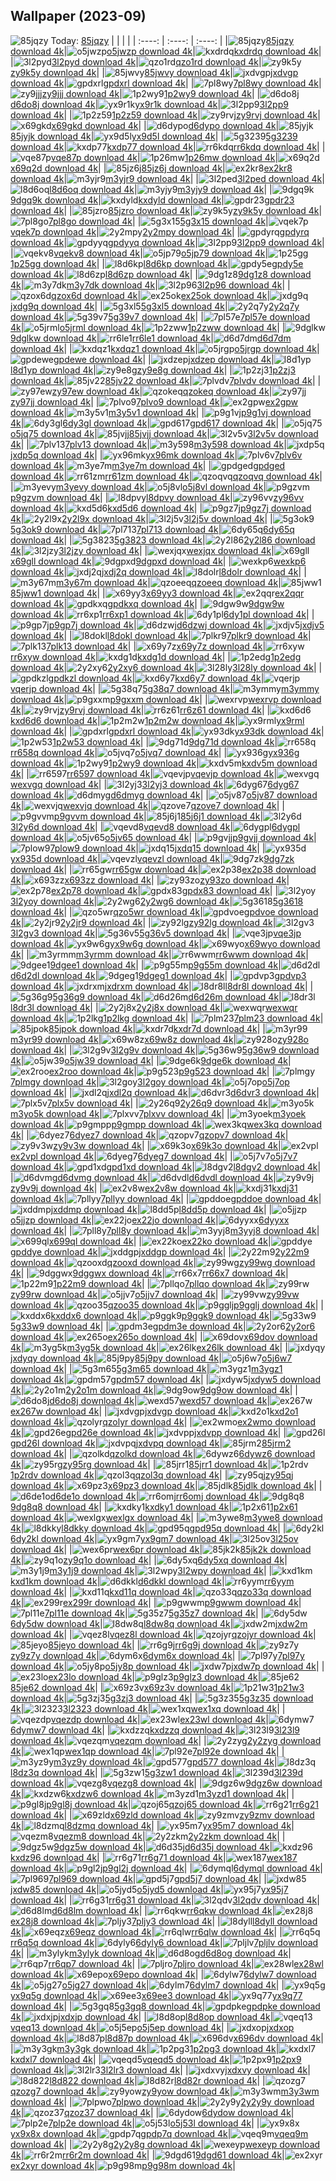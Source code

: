 ## Wallpaper (2023-09)
![85jqzy](https://w.wallhaven.cc/full/85/wallhaven-85jqzy.jpg) Today: [85jqzy](https://th.wallhaven.cc/small/85/85jqzy.jpg)
|      |      |      |
| :----: | :----: | :----: |
|![85jqzy](https://th.wallhaven.cc/small/85/85jqzy.jpg)[85jqzy download 4k](https://wallhaven.cc/w/85jqzy)|![o5jwzp](https://th.wallhaven.cc/small/o5/o5jwzp.jpg)[o5jwzp download 4k](https://wallhaven.cc/w/o5jwzp)|![kxdrdq](https://th.wallhaven.cc/small/kx/kxdrdq.jpg)[kxdrdq download 4k](https://wallhaven.cc/w/kxdrdq)|
|![3l2pyd](https://th.wallhaven.cc/small/3l/3l2pyd.jpg)[3l2pyd download 4k](https://wallhaven.cc/w/3l2pyd)|![qzo1rd](https://th.wallhaven.cc/small/qz/qzo1rd.jpg)[qzo1rd download 4k](https://wallhaven.cc/w/qzo1rd)|![zy9k5y](https://th.wallhaven.cc/small/zy/zy9k5y.jpg)[zy9k5y download 4k](https://wallhaven.cc/w/zy9k5y)|
|![85jwvy](https://th.wallhaven.cc/small/85/85jwvy.jpg)[85jwvy download 4k](https://wallhaven.cc/w/85jwvy)|![jxdvgp](https://th.wallhaven.cc/small/jx/jxdvgp.jpg)[jxdvgp download 4k](https://wallhaven.cc/w/jxdvgp)|![gpdxrl](https://th.wallhaven.cc/small/gp/gpdxrl.jpg)[gpdxrl download 4k](https://wallhaven.cc/w/gpdxrl)|
|![7pl8wy](https://th.wallhaven.cc/small/7p/7pl8wy.jpg)[7pl8wy download 4k](https://wallhaven.cc/w/7pl8wy)|![zy9jjj](https://th.wallhaven.cc/small/zy/zy9jjj.jpg)[zy9jjj download 4k](https://wallhaven.cc/w/zy9jjj)|![1p2wy9](https://th.wallhaven.cc/small/1p/1p2wy9.jpg)[1p2wy9 download 4k](https://wallhaven.cc/w/1p2wy9)|
|![d6do8j](https://th.wallhaven.cc/small/d6/d6do8j.jpg)[d6do8j download 4k](https://wallhaven.cc/w/d6do8j)|![yx9r1k](https://th.wallhaven.cc/small/yx/yx9r1k.jpg)[yx9r1k download 4k](https://wallhaven.cc/w/yx9r1k)|![3l2pp9](https://th.wallhaven.cc/small/3l/3l2pp9.jpg)[3l2pp9 download 4k](https://wallhaven.cc/w/3l2pp9)|
|![1p2z59](https://th.wallhaven.cc/small/1p/1p2z59.jpg)[1p2z59 download 4k](https://wallhaven.cc/w/1p2z59)|![zy9rvj](https://th.wallhaven.cc/small/zy/zy9rvj.jpg)[zy9rvj download 4k](https://wallhaven.cc/w/zy9rvj)|![x69gkd](https://th.wallhaven.cc/small/x6/x69gkd.jpg)[x69gkd download 4k](https://wallhaven.cc/w/x69gkd)|
|![d6dypo](https://th.wallhaven.cc/small/d6/d6dypo.jpg)[d6dypo download 4k](https://wallhaven.cc/w/d6dypo)|![85jyjk](https://th.wallhaven.cc/small/85/85jyjk.jpg)[85jyjk download 4k](https://wallhaven.cc/w/85jyjk)|![yx9d5l](https://th.wallhaven.cc/small/yx/yx9d5l.jpg)[yx9d5l download 4k](https://wallhaven.cc/w/yx9d5l)|
|![5g3239](https://th.wallhaven.cc/small/5g/5g3239.jpg)[5g3239 download 4k](https://wallhaven.cc/w/5g3239)|![kxdp77](https://th.wallhaven.cc/small/kx/kxdp77.jpg)[kxdp77 download 4k](https://wallhaven.cc/w/kxdp77)|![rr6kdq](https://th.wallhaven.cc/small/rr/rr6kdq.jpg)[rr6kdq download 4k](https://wallhaven.cc/w/rr6kdq)|
|![vqe87p](https://th.wallhaven.cc/small/vq/vqe87p.jpg)[vqe87p download 4k](https://wallhaven.cc/w/vqe87p)|![1p26mw](https://th.wallhaven.cc/small/1p/1p26mw.jpg)[1p26mw download 4k](https://wallhaven.cc/w/1p26mw)|![x69q2d](https://th.wallhaven.cc/small/x6/x69q2d.jpg)[x69q2d download 4k](https://wallhaven.cc/w/x69q2d)|
|![85jz6j](https://th.wallhaven.cc/small/85/85jz6j.jpg)[85jz6j download 4k](https://wallhaven.cc/w/85jz6j)|![ex2kr8](https://th.wallhaven.cc/small/ex/ex2kr8.jpg)[ex2kr8 download 4k](https://wallhaven.cc/w/ex2kr8)|![m3yjr9](https://th.wallhaven.cc/small/m3/m3yjr9.jpg)[m3yjr9 download 4k](https://wallhaven.cc/w/m3yjr9)|
|![3l2ped](https://th.wallhaven.cc/small/3l/3l2ped.jpg)[3l2ped download 4k](https://wallhaven.cc/w/3l2ped)|![l8d6oq](https://th.wallhaven.cc/small/l8/l8d6oq.jpg)[l8d6oq download 4k](https://wallhaven.cc/w/l8d6oq)|![m3yjy9](https://th.wallhaven.cc/small/m3/m3yjy9.jpg)[m3yjy9 download 4k](https://wallhaven.cc/w/m3yjy9)|
|![9dgq9k](https://th.wallhaven.cc/small/9d/9dgq9k.jpg)[9dgq9k download 4k](https://wallhaven.cc/w/9dgq9k)|![kxdyld](https://th.wallhaven.cc/small/kx/kxdyld.jpg)[kxdyld download 4k](https://wallhaven.cc/w/kxdyld)|![gpdr23](https://th.wallhaven.cc/small/gp/gpdr23.jpg)[gpdr23 download 4k](https://wallhaven.cc/w/gpdr23)|
|![85jzro](https://th.wallhaven.cc/small/85/85jzro.jpg)[85jzro download 4k](https://wallhaven.cc/w/85jzro)|![zy9k5y](https://th.wallhaven.cc/small/zy/zy9k5y.jpg)[zy9k5y download 4k](https://wallhaven.cc/w/zy9k5y)|![7pl8go](https://th.wallhaven.cc/small/7p/7pl8go.jpg)[7pl8go download 4k](https://wallhaven.cc/w/7pl8go)|
|![5g3x15](https://th.wallhaven.cc/small/5g/5g3x15.jpg)[5g3x15 download 4k](https://wallhaven.cc/w/5g3x15)|![vqek7p](https://th.wallhaven.cc/small/vq/vqek7p.jpg)[vqek7p download 4k](https://wallhaven.cc/w/vqek7p)|![2y2mpy](https://th.wallhaven.cc/small/2y/2y2mpy.jpg)[2y2mpy download 4k](https://wallhaven.cc/w/2y2mpy)|
|![gpdyrq](https://th.wallhaven.cc/small/gp/gpdyrq.jpg)[gpdyrq download 4k](https://wallhaven.cc/w/gpdyrq)|![gpdyyq](https://th.wallhaven.cc/small/gp/gpdyyq.jpg)[gpdyyq download 4k](https://wallhaven.cc/w/gpdyyq)|![3l2pp9](https://th.wallhaven.cc/small/3l/3l2pp9.jpg)[3l2pp9 download 4k](https://wallhaven.cc/w/3l2pp9)|
|![vqekv8](https://th.wallhaven.cc/small/vq/vqekv8.jpg)[vqekv8 download 4k](https://wallhaven.cc/w/vqekv8)|![o5jp79](https://th.wallhaven.cc/small/o5/o5jp79.jpg)[o5jp79 download 4k](https://wallhaven.cc/w/o5jp79)|![1p25gg](https://th.wallhaven.cc/small/1p/1p25gg.jpg)[1p25gg download 4k](https://wallhaven.cc/w/1p25gg)|
|![l8d6kp](https://th.wallhaven.cc/small/l8/l8d6kp.jpg)[l8d6kp download 4k](https://wallhaven.cc/w/l8d6kp)|![gpdy5e](https://th.wallhaven.cc/small/gp/gpdy5e.jpg)[gpdy5e download 4k](https://wallhaven.cc/w/gpdy5e)|![l8d6zp](https://th.wallhaven.cc/small/l8/l8d6zp.jpg)[l8d6zp download 4k](https://wallhaven.cc/w/l8d6zp)|
|![9dg1z8](https://th.wallhaven.cc/small/9d/9dg1z8.jpg)[9dg1z8 download 4k](https://wallhaven.cc/w/9dg1z8)|![m3y7dk](https://th.wallhaven.cc/small/m3/m3y7dk.jpg)[m3y7dk download 4k](https://wallhaven.cc/w/m3y7dk)|![3l2p96](https://th.wallhaven.cc/small/3l/3l2p96.jpg)[3l2p96 download 4k](https://wallhaven.cc/w/3l2p96)|
|![qzox6d](https://th.wallhaven.cc/small/qz/qzox6d.jpg)[qzox6d download 4k](https://wallhaven.cc/w/qzox6d)|![ex25ok](https://th.wallhaven.cc/small/ex/ex25ok.jpg)[ex25ok download 4k](https://wallhaven.cc/w/ex25ok)|![jxdg9q](https://th.wallhaven.cc/small/jx/jxdg9q.jpg)[jxdg9q download 4k](https://wallhaven.cc/w/jxdg9q)|
|![5g3xl5](https://th.wallhaven.cc/small/5g/5g3xl5.jpg)[5g3xl5 download 4k](https://wallhaven.cc/w/5g3xl5)|![2y2q7y](https://th.wallhaven.cc/small/2y/2y2q7y.jpg)[2y2q7y download 4k](https://wallhaven.cc/w/2y2q7y)|![5g39v7](https://th.wallhaven.cc/small/5g/5g39v7.jpg)[5g39v7 download 4k](https://wallhaven.cc/w/5g39v7)|
|![7pl57e](https://th.wallhaven.cc/small/7p/7pl57e.jpg)[7pl57e download 4k](https://wallhaven.cc/w/7pl57e)|![o5jrml](https://th.wallhaven.cc/small/o5/o5jrml.jpg)[o5jrml download 4k](https://wallhaven.cc/w/o5jrml)|![1p2zww](https://th.wallhaven.cc/small/1p/1p2zww.jpg)[1p2zww download 4k](https://wallhaven.cc/w/1p2zww)|
|![9dglkw](https://th.wallhaven.cc/small/9d/9dglkw.jpg)[9dglkw download 4k](https://wallhaven.cc/w/9dglkw)|![rr6le1](https://th.wallhaven.cc/small/rr/rr6le1.jpg)[rr6le1 download 4k](https://wallhaven.cc/w/rr6le1)|![d6d7dm](https://th.wallhaven.cc/small/d6/d6d7dm.jpg)[d6d7dm download 4k](https://wallhaven.cc/w/d6d7dm)|
|![kxdqz1](https://th.wallhaven.cc/small/kx/kxdqz1.jpg)[kxdqz1 download 4k](https://wallhaven.cc/w/kxdqz1)|![o5jrgp](https://th.wallhaven.cc/small/o5/o5jrgp.jpg)[o5jrgp download 4k](https://wallhaven.cc/w/o5jrgp)|![gpdewe](https://th.wallhaven.cc/small/gp/gpdewe.jpg)[gpdewe download 4k](https://wallhaven.cc/w/gpdewe)|
|![jxdzep](https://th.wallhaven.cc/small/jx/jxdzep.jpg)[jxdzep download 4k](https://wallhaven.cc/w/jxdzep)|![l8d1yp](https://th.wallhaven.cc/small/l8/l8d1yp.jpg)[l8d1yp download 4k](https://wallhaven.cc/w/l8d1yp)|![zy9e8g](https://th.wallhaven.cc/small/zy/zy9e8g.jpg)[zy9e8g download 4k](https://wallhaven.cc/w/zy9e8g)|
|![1p2zj3](https://th.wallhaven.cc/small/1p/1p2zj3.jpg)[1p2zj3 download 4k](https://wallhaven.cc/w/1p2zj3)|![85jv22](https://th.wallhaven.cc/small/85/85jv22.jpg)[85jv22 download 4k](https://wallhaven.cc/w/85jv22)|![7plvdv](https://th.wallhaven.cc/small/7p/7plvdv.jpg)[7plvdv download 4k](https://wallhaven.cc/w/7plvdv)|
|![zy97ew](https://th.wallhaven.cc/small/zy/zy97ew.jpg)[zy97ew download 4k](https://wallhaven.cc/w/zy97ew)|![qzokeq](https://th.wallhaven.cc/small/qz/qzokeq.jpg)[qzokeq download 4k](https://wallhaven.cc/w/qzokeq)|![zy97jj](https://th.wallhaven.cc/small/zy/zy97jj.jpg)[zy97jj download 4k](https://wallhaven.cc/w/zy97jj)|
|![7plvo9](https://th.wallhaven.cc/small/7p/7plvo9.jpg)[7plvo9 download 4k](https://wallhaven.cc/w/7plvo9)|![ex2gpw](https://th.wallhaven.cc/small/ex/ex2gpw.jpg)[ex2gpw download 4k](https://wallhaven.cc/w/ex2gpw)|![m3y5v1](https://th.wallhaven.cc/small/m3/m3y5v1.jpg)[m3y5v1 download 4k](https://wallhaven.cc/w/m3y5v1)|
|![p9g1vj](https://th.wallhaven.cc/small/p9/p9g1vj.jpg)[p9g1vj download 4k](https://wallhaven.cc/w/p9g1vj)|![6dy3gl](https://th.wallhaven.cc/small/6d/6dy3gl.jpg)[6dy3gl download 4k](https://wallhaven.cc/w/6dy3gl)|![gpd617](https://th.wallhaven.cc/small/gp/gpd617.jpg)[gpd617 download 4k](https://wallhaven.cc/w/gpd617)|
|![o5jq75](https://th.wallhaven.cc/small/o5/o5jq75.jpg)[o5jq75 download 4k](https://wallhaven.cc/w/o5jq75)|![85jvjj](https://th.wallhaven.cc/small/85/85jvjj.jpg)[85jvjj download 4k](https://wallhaven.cc/w/85jvjj)|![3l2v5v](https://th.wallhaven.cc/small/3l/3l2v5v.jpg)[3l2v5v download 4k](https://wallhaven.cc/w/3l2v5v)|
|![7plv13](https://th.wallhaven.cc/small/7p/7plv13.jpg)[7plv13 download 4k](https://wallhaven.cc/w/7plv13)|![m3y598](https://th.wallhaven.cc/small/m3/m3y598.jpg)[m3y598 download 4k](https://wallhaven.cc/w/m3y598)|![jxdp5q](https://th.wallhaven.cc/small/jx/jxdp5q.jpg)[jxdp5q download 4k](https://wallhaven.cc/w/jxdp5q)|
|![yx96mk](https://th.wallhaven.cc/small/yx/yx96mk.jpg)[yx96mk download 4k](https://wallhaven.cc/w/yx96mk)|![7plv6v](https://th.wallhaven.cc/small/7p/7plv6v.jpg)[7plv6v download 4k](https://wallhaven.cc/w/7plv6v)|![m3ye7m](https://th.wallhaven.cc/small/m3/m3ye7m.jpg)[m3ye7m download 4k](https://wallhaven.cc/w/m3ye7m)|
|![gpdged](https://th.wallhaven.cc/small/gp/gpdged.jpg)[gpdged download 4k](https://wallhaven.cc/w/gpdged)|![rr61zm](https://th.wallhaven.cc/small/rr/rr61zm.jpg)[rr61zm download 4k](https://wallhaven.cc/w/rr61zm)|![qzoqvq](https://th.wallhaven.cc/small/qz/qzoqvq.jpg)[qzoqvq download 4k](https://wallhaven.cc/w/qzoqvq)|
|![m3yevy](https://th.wallhaven.cc/small/m3/m3yevy.jpg)[m3yevy download 4k](https://wallhaven.cc/w/m3yevy)|![o5j8vl](https://th.wallhaven.cc/small/o5/o5j8vl.jpg)[o5j8vl download 4k](https://wallhaven.cc/w/o5j8vl)|![p9gzvm](https://th.wallhaven.cc/small/p9/p9gzvm.jpg)[p9gzvm download 4k](https://wallhaven.cc/w/p9gzvm)|
|![l8dpvy](https://th.wallhaven.cc/small/l8/l8dpvy.jpg)[l8dpvy download 4k](https://wallhaven.cc/w/l8dpvy)|![zy96vv](https://th.wallhaven.cc/small/zy/zy96vv.jpg)[zy96vv download 4k](https://wallhaven.cc/w/zy96vv)|![kxd5d6](https://th.wallhaven.cc/small/kx/kxd5d6.jpg)[kxd5d6 download 4k](https://wallhaven.cc/w/kxd5d6)|
|![p9gz7j](https://th.wallhaven.cc/small/p9/p9gz7j.jpg)[p9gz7j download 4k](https://wallhaven.cc/w/p9gz7j)|![2y2l9x](https://th.wallhaven.cc/small/2y/2y2l9x.jpg)[2y2l9x download 4k](https://wallhaven.cc/w/2y2l9x)|![3l2j5v](https://th.wallhaven.cc/small/3l/3l2j5v.jpg)[3l2j5v download 4k](https://wallhaven.cc/w/3l2j5v)|
|![5g3ok9](https://th.wallhaven.cc/small/5g/5g3ok9.jpg)[5g3ok9 download 4k](https://wallhaven.cc/w/5g3ok9)|![7pl713](https://th.wallhaven.cc/small/7p/7pl713.jpg)[7pl713 download 4k](https://wallhaven.cc/w/7pl713)|![6dy65q](https://th.wallhaven.cc/small/6d/6dy65q.jpg)[6dy65q download 4k](https://wallhaven.cc/w/6dy65q)|
|![5g3823](https://th.wallhaven.cc/small/5g/5g3823.jpg)[5g3823 download 4k](https://wallhaven.cc/w/5g3823)|![2y2l86](https://th.wallhaven.cc/small/2y/2y2l86.jpg)[2y2l86 download 4k](https://wallhaven.cc/w/2y2l86)|![3l2jzy](https://th.wallhaven.cc/small/3l/3l2jzy.jpg)[3l2jzy download 4k](https://wallhaven.cc/w/3l2jzy)|
|![wexjqx](https://th.wallhaven.cc/small/we/wexjqx.jpg)[wexjqx download 4k](https://wallhaven.cc/w/wexjqx)|![x69gll](https://th.wallhaven.cc/small/x6/x69gll.jpg)[x69gll download 4k](https://wallhaven.cc/w/x69gll)|![9dgpxd](https://th.wallhaven.cc/small/9d/9dgpxd.jpg)[9dgpxd download 4k](https://wallhaven.cc/w/9dgpxd)|
|![wexkp6](https://th.wallhaven.cc/small/we/wexkp6.jpg)[wexkp6 download 4k](https://wallhaven.cc/w/wexkp6)|![jxdj2q](https://th.wallhaven.cc/small/jx/jxdj2q.jpg)[jxdj2q download 4k](https://wallhaven.cc/w/jxdj2q)|![l8dolr](https://th.wallhaven.cc/small/l8/l8dolr.jpg)[l8dolr download 4k](https://wallhaven.cc/w/l8dolr)|
|![m3y67m](https://th.wallhaven.cc/small/m3/m3y67m.jpg)[m3y67m download 4k](https://wallhaven.cc/w/m3y67m)|![qzoeeq](https://th.wallhaven.cc/small/qz/qzoeeq.jpg)[qzoeeq download 4k](https://wallhaven.cc/w/qzoeeq)|![85jww1](https://th.wallhaven.cc/small/85/85jww1.jpg)[85jww1 download 4k](https://wallhaven.cc/w/85jww1)|
|![x69yy3](https://th.wallhaven.cc/small/x6/x69yy3.jpg)[x69yy3 download 4k](https://wallhaven.cc/w/x69yy3)|![ex2qqr](https://th.wallhaven.cc/small/ex/ex2qqr.jpg)[ex2qqr download 4k](https://wallhaven.cc/w/ex2qqr)|![gpdkxq](https://th.wallhaven.cc/small/gp/gpdkxq.jpg)[gpdkxq download 4k](https://wallhaven.cc/w/gpdkxq)|
|![9dgw9w](https://th.wallhaven.cc/small/9d/9dgw9w.jpg)[9dgw9w download 4k](https://wallhaven.cc/w/9dgw9w)|![rr6xp1](https://th.wallhaven.cc/small/rr/rr6xp1.jpg)[rr6xp1 download 4k](https://wallhaven.cc/w/rr6xp1)|![6dy1pl](https://th.wallhaven.cc/small/6d/6dy1pl.jpg)[6dy1pl download 4k](https://wallhaven.cc/w/6dy1pl)|
|![p9gp7j](https://th.wallhaven.cc/small/p9/p9gp7j.jpg)[p9gp7j download 4k](https://wallhaven.cc/w/p9gp7j)|![d6dzwj](https://th.wallhaven.cc/small/d6/d6dzwj.jpg)[d6dzwj download 4k](https://wallhaven.cc/w/d6dzwj)|![jxdjv5](https://th.wallhaven.cc/small/jx/jxdjv5.jpg)[jxdjv5 download 4k](https://wallhaven.cc/w/jxdjv5)|
|![l8dokl](https://th.wallhaven.cc/small/l8/l8dokl.jpg)[l8dokl download 4k](https://wallhaven.cc/w/l8dokl)|![7plkr9](https://th.wallhaven.cc/small/7p/7plkr9.jpg)[7plkr9 download 4k](https://wallhaven.cc/w/7plkr9)|![7plk13](https://th.wallhaven.cc/small/7p/7plk13.jpg)[7plk13 download 4k](https://wallhaven.cc/w/7plk13)|
|![x69y7z](https://th.wallhaven.cc/small/x6/x69y7z.jpg)[x69y7z download 4k](https://wallhaven.cc/w/x69y7z)|![rr6xyw](https://th.wallhaven.cc/small/rr/rr6xyw.jpg)[rr6xyw download 4k](https://wallhaven.cc/w/rr6xyw)|![kxdg1d](https://th.wallhaven.cc/small/kx/kxdg1d.jpg)[kxdg1d download 4k](https://wallhaven.cc/w/kxdg1d)|
|![1p2edg](https://th.wallhaven.cc/small/1p/1p2edg.jpg)[1p2edg download 4k](https://wallhaven.cc/w/1p2edg)|![2y2xy6](https://th.wallhaven.cc/small/2y/2y2xy6.jpg)[2y2xy6 download 4k](https://wallhaven.cc/w/2y2xy6)|![3l28ly](https://th.wallhaven.cc/small/3l/3l28ly.jpg)[3l28ly download 4k](https://wallhaven.cc/w/3l28ly)|
|![gpdkzl](https://th.wallhaven.cc/small/gp/gpdkzl.jpg)[gpdkzl download 4k](https://wallhaven.cc/w/gpdkzl)|![kxd6y7](https://th.wallhaven.cc/small/kx/kxd6y7.jpg)[kxd6y7 download 4k](https://wallhaven.cc/w/kxd6y7)|![vqerjp](https://th.wallhaven.cc/small/vq/vqerjp.jpg)[vqerjp download 4k](https://wallhaven.cc/w/vqerjp)|
|![5g38q7](https://th.wallhaven.cc/small/5g/5g38q7.jpg)[5g38q7 download 4k](https://wallhaven.cc/w/5g38q7)|![m3ymmy](https://th.wallhaven.cc/small/m3/m3ymmy.jpg)[m3ymmy download 4k](https://wallhaven.cc/w/m3ymmy)|![p9gxxm](https://th.wallhaven.cc/small/p9/p9gxxm.jpg)[p9gxxm download 4k](https://wallhaven.cc/w/p9gxxm)|
|![wexrvp](https://th.wallhaven.cc/small/we/wexrvp.jpg)[wexrvp download 4k](https://wallhaven.cc/w/wexrvp)|![zy9rvj](https://th.wallhaven.cc/small/zy/zy9rvj.jpg)[zy9rvj download 4k](https://wallhaven.cc/w/zy9rvj)|![rr6z61](https://th.wallhaven.cc/small/rr/rr6z61.jpg)[rr6z61 download 4k](https://wallhaven.cc/w/rr6z61)|
|![kxd6d6](https://th.wallhaven.cc/small/kx/kxd6d6.jpg)[kxd6d6 download 4k](https://wallhaven.cc/w/kxd6d6)|![1p2m2w](https://th.wallhaven.cc/small/1p/1p2m2w.jpg)[1p2m2w download 4k](https://wallhaven.cc/w/1p2m2w)|![yx9rml](https://th.wallhaven.cc/small/yx/yx9rml.jpg)[yx9rml download 4k](https://wallhaven.cc/w/yx9rml)|
|![gpdxrl](https://th.wallhaven.cc/small/gp/gpdxrl.jpg)[gpdxrl download 4k](https://wallhaven.cc/w/gpdxrl)|![yx93dk](https://th.wallhaven.cc/small/yx/yx93dk.jpg)[yx93dk download 4k](https://wallhaven.cc/w/yx93dk)|![1p2w53](https://th.wallhaven.cc/small/1p/1p2w53.jpg)[1p2w53 download 4k](https://wallhaven.cc/w/1p2w53)|
|![9dg71d](https://th.wallhaven.cc/small/9d/9dg71d.jpg)[9dg71d download 4k](https://wallhaven.cc/w/9dg71d)|![rr658q](https://th.wallhaven.cc/small/rr/rr658q.jpg)[rr658q download 4k](https://wallhaven.cc/w/rr658q)|![o5jvq7](https://th.wallhaven.cc/small/o5/o5jvq7.jpg)[o5jvq7 download 4k](https://wallhaven.cc/w/o5jvq7)|
|![yx936g](https://th.wallhaven.cc/small/yx/yx936g.jpg)[yx936g download 4k](https://wallhaven.cc/w/yx936g)|![1p2wy9](https://th.wallhaven.cc/small/1p/1p2wy9.jpg)[1p2wy9 download 4k](https://wallhaven.cc/w/1p2wy9)|![kxdv5m](https://th.wallhaven.cc/small/kx/kxdv5m.jpg)[kxdv5m download 4k](https://wallhaven.cc/w/kxdv5m)|
|![rr6597](https://th.wallhaven.cc/small/rr/rr6597.jpg)[rr6597 download 4k](https://wallhaven.cc/w/rr6597)|![vqevjp](https://th.wallhaven.cc/small/vq/vqevjp.jpg)[vqevjp download 4k](https://wallhaven.cc/w/vqevjp)|![wexvgq](https://th.wallhaven.cc/small/we/wexvgq.jpg)[wexvgq download 4k](https://wallhaven.cc/w/wexvgq)|
|![3l2yj3](https://th.wallhaven.cc/small/3l/3l2yj3.jpg)[3l2yj3 download 4k](https://wallhaven.cc/w/3l2yj3)|![6dyg67](https://th.wallhaven.cc/small/6d/6dyg67.jpg)[6dyg67 download 4k](https://wallhaven.cc/w/6dyg67)|![d6dmyg](https://th.wallhaven.cc/small/d6/d6dmyg.jpg)[d6dmyg download 4k](https://wallhaven.cc/w/d6dmyg)|
|![o5jv87](https://th.wallhaven.cc/small/o5/o5jv87.jpg)[o5jv87 download 4k](https://wallhaven.cc/w/o5jv87)|![wexvjq](https://th.wallhaven.cc/small/we/wexvjq.jpg)[wexvjq download 4k](https://wallhaven.cc/w/wexvjq)|![qzove7](https://th.wallhaven.cc/small/qz/qzove7.jpg)[qzove7 download 4k](https://wallhaven.cc/w/qzove7)|
|![p9gvvm](https://th.wallhaven.cc/small/p9/p9gvvm.jpg)[p9gvvm download 4k](https://wallhaven.cc/w/p9gvvm)|![85j6j1](https://th.wallhaven.cc/small/85/85j6j1.jpg)[85j6j1 download 4k](https://wallhaven.cc/w/85j6j1)|![3l2y6d](https://th.wallhaven.cc/small/3l/3l2y6d.jpg)[3l2y6d download 4k](https://wallhaven.cc/w/3l2y6d)|
|![vqevd8](https://th.wallhaven.cc/small/vq/vqevd8.jpg)[vqevd8 download 4k](https://wallhaven.cc/w/vqevd8)|![6dygpl](https://th.wallhaven.cc/small/6d/6dygpl.jpg)[6dygpl download 4k](https://wallhaven.cc/w/6dygpl)|![o5jv65](https://th.wallhaven.cc/small/o5/o5jv65.jpg)[o5jv65 download 4k](https://wallhaven.cc/w/o5jv65)|
|![p9gvjj](https://th.wallhaven.cc/small/p9/p9gvjj.jpg)[p9gvjj download 4k](https://wallhaven.cc/w/p9gvjj)|![7plow9](https://th.wallhaven.cc/small/7p/7plow9.jpg)[7plow9 download 4k](https://wallhaven.cc/w/7plow9)|![jxdq15](https://th.wallhaven.cc/small/jx/jxdq15.jpg)[jxdq15 download 4k](https://wallhaven.cc/w/jxdq15)|
|![yx935d](https://th.wallhaven.cc/small/yx/yx935d.jpg)[yx935d download 4k](https://wallhaven.cc/w/yx935d)|![vqevzl](https://th.wallhaven.cc/small/vq/vqevzl.jpg)[vqevzl download 4k](https://wallhaven.cc/w/vqevzl)|![9dg7zk](https://th.wallhaven.cc/small/9d/9dg7zk.jpg)[9dg7zk download 4k](https://wallhaven.cc/w/9dg7zk)|
|![rr65gw](https://th.wallhaven.cc/small/rr/rr65gw.jpg)[rr65gw download 4k](https://wallhaven.cc/w/rr65gw)|![ex2p38](https://th.wallhaven.cc/small/ex/ex2p38.jpg)[ex2p38 download 4k](https://wallhaven.cc/w/ex2p38)|![x693zz](https://th.wallhaven.cc/small/x6/x693zz.jpg)[x693zz download 4k](https://wallhaven.cc/w/x693zz)|
|![zy93zo](https://th.wallhaven.cc/small/zy/zy93zo.jpg)[zy93zo download 4k](https://wallhaven.cc/w/zy93zo)|![ex2p78](https://th.wallhaven.cc/small/ex/ex2p78.jpg)[ex2p78 download 4k](https://wallhaven.cc/w/ex2p78)|![gpdx83](https://th.wallhaven.cc/small/gp/gpdx83.jpg)[gpdx83 download 4k](https://wallhaven.cc/w/gpdx83)|
|![3l2yoy](https://th.wallhaven.cc/small/3l/3l2yoy.jpg)[3l2yoy download 4k](https://wallhaven.cc/w/3l2yoy)|![2y2wg6](https://th.wallhaven.cc/small/2y/2y2wg6.jpg)[2y2wg6 download 4k](https://wallhaven.cc/w/2y2wg6)|![5g3618](https://th.wallhaven.cc/small/5g/5g3618.jpg)[5g3618 download 4k](https://wallhaven.cc/w/5g3618)|
|![qzo5wr](https://th.wallhaven.cc/small/qz/qzo5wr.jpg)[qzo5wr download 4k](https://wallhaven.cc/w/qzo5wr)|![gpdvoe](https://th.wallhaven.cc/small/gp/gpdvoe.jpg)[gpdvoe download 4k](https://wallhaven.cc/w/gpdvoe)|![2y2jr9](https://th.wallhaven.cc/small/2y/2y2jr9.jpg)[2y2jr9 download 4k](https://wallhaven.cc/w/2y2jr9)|
|![zy92lg](https://th.wallhaven.cc/small/zy/zy92lg.jpg)[zy92lg download 4k](https://wallhaven.cc/w/zy92lg)|![3l2gv3](https://th.wallhaven.cc/small/3l/3l2gv3.jpg)[3l2gv3 download 4k](https://wallhaven.cc/w/3l2gv3)|![5g36v5](https://th.wallhaven.cc/small/5g/5g36v5.jpg)[5g36v5 download 4k](https://wallhaven.cc/w/5g36v5)|
|![vqe3jp](https://th.wallhaven.cc/small/vq/vqe3jp.jpg)[vqe3jp download 4k](https://wallhaven.cc/w/vqe3jp)|![yx9w6g](https://th.wallhaven.cc/small/yx/yx9w6g.jpg)[yx9w6g download 4k](https://wallhaven.cc/w/yx9w6g)|![x69wyo](https://th.wallhaven.cc/small/x6/x69wyo.jpg)[x69wyo download 4k](https://wallhaven.cc/w/x69wyo)|
|![m3yrmm](https://th.wallhaven.cc/small/m3/m3yrmm.jpg)[m3yrmm download 4k](https://wallhaven.cc/w/m3yrmm)|![rr6wwm](https://th.wallhaven.cc/small/rr/rr6wwm.jpg)[rr6wwm download 4k](https://wallhaven.cc/w/rr6wwm)|![9dgee1](https://th.wallhaven.cc/small/9d/9dgee1.jpg)[9dgee1 download 4k](https://wallhaven.cc/w/9dgee1)|
|![p9g55m](https://th.wallhaven.cc/small/p9/p9g55m.jpg)[p9g55m download 4k](https://wallhaven.cc/w/p9g55m)|![d6d2dl](https://th.wallhaven.cc/small/d6/d6d2dl.jpg)[d6d2dl download 4k](https://wallhaven.cc/w/d6d2dl)|![9dgeg1](https://th.wallhaven.cc/small/9d/9dgeg1.jpg)[9dgeg1 download 4k](https://wallhaven.cc/w/9dgeg1)|
|![gpdvp3](https://th.wallhaven.cc/small/gp/gpdvp3.jpg)[gpdvp3 download 4k](https://wallhaven.cc/w/gpdvp3)|![jxdrxm](https://th.wallhaven.cc/small/jx/jxdrxm.jpg)[jxdrxm download 4k](https://wallhaven.cc/w/jxdrxm)|![l8dr8l](https://th.wallhaven.cc/small/l8/l8dr8l.jpg)[l8dr8l download 4k](https://wallhaven.cc/w/l8dr8l)|
|![5g36g9](https://th.wallhaven.cc/small/5g/5g36g9.jpg)[5g36g9 download 4k](https://wallhaven.cc/w/5g36g9)|![d6d26m](https://th.wallhaven.cc/small/d6/d6d26m.jpg)[d6d26m download 4k](https://wallhaven.cc/w/d6d26m)|![l8dr3l](https://th.wallhaven.cc/small/l8/l8dr3l.jpg)[l8dr3l download 4k](https://wallhaven.cc/w/l8dr3l)|
|![2y2j8x](https://th.wallhaven.cc/small/2y/2y2j8x.jpg)[2y2j8x download 4k](https://wallhaven.cc/w/2y2j8x)|![wexwqr](https://th.wallhaven.cc/small/we/wexwqr.jpg)[wexwqr download 4k](https://wallhaven.cc/w/wexwqr)|![1p2lkg](https://th.wallhaven.cc/small/1p/1p2lkg.jpg)[1p2lkg download 4k](https://wallhaven.cc/w/1p2lkg)|
|![7plm23](https://th.wallhaven.cc/small/7p/7plm23.jpg)[7plm23 download 4k](https://wallhaven.cc/w/7plm23)|![85jpok](https://th.wallhaven.cc/small/85/85jpok.jpg)[85jpok download 4k](https://wallhaven.cc/w/85jpok)|![kxdr7d](https://th.wallhaven.cc/small/kx/kxdr7d.jpg)[kxdr7d download 4k](https://wallhaven.cc/w/kxdr7d)|
|![m3yr99](https://th.wallhaven.cc/small/m3/m3yr99.jpg)[m3yr99 download 4k](https://wallhaven.cc/w/m3yr99)|![x69w8z](https://th.wallhaven.cc/small/x6/x69w8z.jpg)[x69w8z download 4k](https://wallhaven.cc/w/x69w8z)|![zy928o](https://th.wallhaven.cc/small/zy/zy928o.jpg)[zy928o download 4k](https://wallhaven.cc/w/zy928o)|
|![3l2g9v](https://th.wallhaven.cc/small/3l/3l2g9v.jpg)[3l2g9v download 4k](https://wallhaven.cc/w/3l2g9v)|![5g36w9](https://th.wallhaven.cc/small/5g/5g36w9.jpg)[5g36w9 download 4k](https://wallhaven.cc/w/5g36w9)|![o5jw39](https://th.wallhaven.cc/small/o5/o5jw39.jpg)[o5jw39 download 4k](https://wallhaven.cc/w/o5jw39)|
|![9dge6k](https://th.wallhaven.cc/small/9d/9dge6k.jpg)[9dge6k download 4k](https://wallhaven.cc/w/9dge6k)|![ex2roo](https://th.wallhaven.cc/small/ex/ex2roo.jpg)[ex2roo download 4k](https://wallhaven.cc/w/ex2roo)|![p9g523](https://th.wallhaven.cc/small/p9/p9g523.jpg)[p9g523 download 4k](https://wallhaven.cc/w/p9g523)|
|![7plmgy](https://th.wallhaven.cc/small/7p/7plmgy.jpg)[7plmgy download 4k](https://wallhaven.cc/w/7plmgy)|![3l2goy](https://th.wallhaven.cc/small/3l/3l2goy.jpg)[3l2goy download 4k](https://wallhaven.cc/w/3l2goy)|![o5j7op](https://th.wallhaven.cc/small/o5/o5j7op.jpg)[o5j7op download 4k](https://wallhaven.cc/w/o5j7op)|
|![jxdl2q](https://th.wallhaven.cc/small/jx/jxdl2q.jpg)[jxdl2q download 4k](https://wallhaven.cc/w/jxdl2q)|![d6dvr3](https://th.wallhaven.cc/small/d6/d6dvr3.jpg)[d6dvr3 download 4k](https://wallhaven.cc/w/d6dvr3)|![7plx5v](https://th.wallhaven.cc/small/7p/7plx5v.jpg)[7plx5v download 4k](https://wallhaven.cc/w/7plx5v)|
|![2y26q9](https://th.wallhaven.cc/small/2y/2y26q9.jpg)[2y26q9 download 4k](https://wallhaven.cc/w/2y26q9)|![m3yo5k](https://th.wallhaven.cc/small/m3/m3yo5k.jpg)[m3yo5k download 4k](https://wallhaven.cc/w/m3yo5k)|![7plxvv](https://th.wallhaven.cc/small/7p/7plxvv.jpg)[7plxvv download 4k](https://wallhaven.cc/w/7plxvv)|
|![m3yoek](https://th.wallhaven.cc/small/m3/m3yoek.jpg)[m3yoek download 4k](https://wallhaven.cc/w/m3yoek)|![p9gmpp](https://th.wallhaven.cc/small/p9/p9gmpp.jpg)[p9gmpp download 4k](https://wallhaven.cc/w/p9gmpp)|![wex3kq](https://th.wallhaven.cc/small/we/wex3kq.jpg)[wex3kq download 4k](https://wallhaven.cc/w/wex3kq)|
|![6dyez7](https://th.wallhaven.cc/small/6d/6dyez7.jpg)[6dyez7 download 4k](https://wallhaven.cc/w/6dyez7)|![qzopv7](https://th.wallhaven.cc/small/qz/qzopv7.jpg)[qzopv7 download 4k](https://wallhaven.cc/w/qzopv7)|![zy9v3w](https://th.wallhaven.cc/small/zy/zy9v3w.jpg)[zy9v3w download 4k](https://wallhaven.cc/w/zy9v3w)|
|![x69k3o](https://th.wallhaven.cc/small/x6/x69k3o.jpg)[x69k3o download 4k](https://wallhaven.cc/w/x69k3o)|![ex2vpl](https://th.wallhaven.cc/small/ex/ex2vpl.jpg)[ex2vpl download 4k](https://wallhaven.cc/w/ex2vpl)|![6dyeg7](https://th.wallhaven.cc/small/6d/6dyeg7.jpg)[6dyeg7 download 4k](https://wallhaven.cc/w/6dyeg7)|
|![o5j7v7](https://th.wallhaven.cc/small/o5/o5j7v7.jpg)[o5j7v7 download 4k](https://wallhaven.cc/w/o5j7v7)|![gpd1xd](https://th.wallhaven.cc/small/gp/gpd1xd.jpg)[gpd1xd download 4k](https://wallhaven.cc/w/gpd1xd)|![l8dgv2](https://th.wallhaven.cc/small/l8/l8dgv2.jpg)[l8dgv2 download 4k](https://wallhaven.cc/w/l8dgv2)|
|![d6dvmg](https://th.wallhaven.cc/small/d6/d6dvmg.jpg)[d6dvmg download 4k](https://wallhaven.cc/w/d6dvmg)|![d6dvdl](https://th.wallhaven.cc/small/d6/d6dvdl.jpg)[d6dvdl download 4k](https://wallhaven.cc/w/d6dvdl)|![zy9v9j](https://th.wallhaven.cc/small/zy/zy9v9j.jpg)[zy9v9j download 4k](https://wallhaven.cc/w/zy9v9j)|
|![ex2v8w](https://th.wallhaven.cc/small/ex/ex2v8w.jpg)[ex2v8w download 4k](https://wallhaven.cc/w/ex2v8w)|![kxdj31](https://th.wallhaven.cc/small/kx/kxdj31.jpg)[kxdj31 download 4k](https://wallhaven.cc/w/kxdj31)|![7pllyy](https://th.wallhaven.cc/small/7p/7pllyy.jpg)[7pllyy download 4k](https://wallhaven.cc/w/7pllyy)|
|![gpddoe](https://th.wallhaven.cc/small/gp/gpddoe.jpg)[gpddoe download 4k](https://wallhaven.cc/w/gpddoe)|![jxddmp](https://th.wallhaven.cc/small/jx/jxddmp.jpg)[jxddmp download 4k](https://wallhaven.cc/w/jxddmp)|![l8dd5p](https://th.wallhaven.cc/small/l8/l8dd5p.jpg)[l8dd5p download 4k](https://wallhaven.cc/w/l8dd5p)|
|![o5jjzp](https://th.wallhaven.cc/small/o5/o5jjzp.jpg)[o5jjzp download 4k](https://wallhaven.cc/w/o5jjzp)|![ex22jo](https://th.wallhaven.cc/small/ex/ex22jo.jpg)[ex22jo download 4k](https://wallhaven.cc/w/ex22jo)|![6dyyxx](https://th.wallhaven.cc/small/6d/6dyyxx.jpg)[6dyyxx download 4k](https://wallhaven.cc/w/6dyyxx)|
|![7pll8y](https://th.wallhaven.cc/small/7p/7pll8y.jpg)[7pll8y download 4k](https://wallhaven.cc/w/7pll8y)|![m3yyj8](https://th.wallhaven.cc/small/m3/m3yyj8.jpg)[m3yyj8 download 4k](https://wallhaven.cc/w/m3yyj8)|![x699ql](https://th.wallhaven.cc/small/x6/x699ql.jpg)[x699ql download 4k](https://wallhaven.cc/w/x699ql)|
|![ex22ko](https://th.wallhaven.cc/small/ex/ex22ko.jpg)[ex22ko download 4k](https://wallhaven.cc/w/ex22ko)|![gpddye](https://th.wallhaven.cc/small/gp/gpddye.jpg)[gpddye download 4k](https://wallhaven.cc/w/gpddye)|![jxddgp](https://th.wallhaven.cc/small/jx/jxddgp.jpg)[jxddgp download 4k](https://wallhaven.cc/w/jxddgp)|
|![2y22m9](https://th.wallhaven.cc/small/2y/2y22m9.jpg)[2y22m9 download 4k](https://wallhaven.cc/w/2y22m9)|![qzooxd](https://th.wallhaven.cc/small/qz/qzooxd.jpg)[qzooxd download 4k](https://wallhaven.cc/w/qzooxd)|![zy99wg](https://th.wallhaven.cc/small/zy/zy99wg.jpg)[zy99wg download 4k](https://wallhaven.cc/w/zy99wg)|
|![9dggwx](https://th.wallhaven.cc/small/9d/9dggwx.jpg)[9dggwx download 4k](https://wallhaven.cc/w/9dggwx)|![rr66x7](https://th.wallhaven.cc/small/rr/rr66x7.jpg)[rr66x7 download 4k](https://wallhaven.cc/w/rr66x7)|![1p22m9](https://th.wallhaven.cc/small/1p/1p22m9.jpg)[1p22m9 download 4k](https://wallhaven.cc/w/1p22m9)|
|![7pllqo](https://th.wallhaven.cc/small/7p/7pllqo.jpg)[7pllqo download 4k](https://wallhaven.cc/w/7pllqo)|![zy99rw](https://th.wallhaven.cc/small/zy/zy99rw.jpg)[zy99rw download 4k](https://wallhaven.cc/w/zy99rw)|![o5jjv7](https://th.wallhaven.cc/small/o5/o5jjv7.jpg)[o5jjv7 download 4k](https://wallhaven.cc/w/o5jjv7)|
|![zy99vw](https://th.wallhaven.cc/small/zy/zy99vw.jpg)[zy99vw download 4k](https://wallhaven.cc/w/zy99vw)|![qzoo35](https://th.wallhaven.cc/small/qz/qzoo35.jpg)[qzoo35 download 4k](https://wallhaven.cc/w/qzoo35)|![p9gglj](https://th.wallhaven.cc/small/p9/p9gglj.jpg)[p9gglj download 4k](https://wallhaven.cc/w/p9gglj)|
|![kxddx6](https://th.wallhaven.cc/small/kx/kxddx6.jpg)[kxddx6 download 4k](https://wallhaven.cc/w/kxddx6)|![p9ggk9](https://th.wallhaven.cc/small/p9/p9ggk9.jpg)[p9ggk9 download 4k](https://wallhaven.cc/w/p9ggk9)|![5g33w9](https://th.wallhaven.cc/small/5g/5g33w9.jpg)[5g33w9 download 4k](https://wallhaven.cc/w/5g33w9)|
|![gpdm3e](https://th.wallhaven.cc/small/gp/gpdm3e.jpg)[gpdm3e download 4k](https://wallhaven.cc/w/gpdm3e)|![2y2or6](https://th.wallhaven.cc/small/2y/2y2or6.jpg)[2y2or6 download 4k](https://wallhaven.cc/w/2y2or6)|![ex265o](https://th.wallhaven.cc/small/ex/ex265o.jpg)[ex265o download 4k](https://wallhaven.cc/w/ex265o)|
|![x69dov](https://th.wallhaven.cc/small/x6/x69dov.jpg)[x69dov download 4k](https://wallhaven.cc/w/x69dov)|![m3yg5k](https://th.wallhaven.cc/small/m3/m3yg5k.jpg)[m3yg5k download 4k](https://wallhaven.cc/w/m3yg5k)|![ex26lk](https://th.wallhaven.cc/small/ex/ex26lk.jpg)[ex26lk download 4k](https://wallhaven.cc/w/ex26lk)|
|![jxdyqy](https://th.wallhaven.cc/small/jx/jxdyqy.jpg)[jxdyqy download 4k](https://wallhaven.cc/w/jxdyqy)|![85j9py](https://th.wallhaven.cc/small/85/85j9py.jpg)[85j9py download 4k](https://wallhaven.cc/w/85j9py)|![o5j6w7](https://th.wallhaven.cc/small/o5/o5j6w7.jpg)[o5j6w7 download 4k](https://wallhaven.cc/w/o5j6w7)|
|![5g3m65](https://th.wallhaven.cc/small/5g/5g3m65.jpg)[5g3m65 download 4k](https://wallhaven.cc/w/5g3m65)|![m3ygz1](https://th.wallhaven.cc/small/m3/m3ygz1.jpg)[m3ygz1 download 4k](https://wallhaven.cc/w/m3ygz1)|![gpdm57](https://th.wallhaven.cc/small/gp/gpdm57.jpg)[gpdm57 download 4k](https://wallhaven.cc/w/gpdm57)|
|![jxdyw5](https://th.wallhaven.cc/small/jx/jxdyw5.jpg)[jxdyw5 download 4k](https://wallhaven.cc/w/jxdyw5)|![2y2o1m](https://th.wallhaven.cc/small/2y/2y2o1m.jpg)[2y2o1m download 4k](https://wallhaven.cc/w/2y2o1m)|![9dg9ow](https://th.wallhaven.cc/small/9d/9dg9ow.jpg)[9dg9ow download 4k](https://wallhaven.cc/w/9dg9ow)|
|![d6do8j](https://th.wallhaven.cc/small/d6/d6do8j.jpg)[d6do8j download 4k](https://wallhaven.cc/w/d6do8j)|![wexd57](https://th.wallhaven.cc/small/we/wexd57.jpg)[wexd57 download 4k](https://wallhaven.cc/w/wexd57)|![ex267w](https://th.wallhaven.cc/small/ex/ex267w.jpg)[ex267w download 4k](https://wallhaven.cc/w/ex267w)|
|![jxdvgp](https://th.wallhaven.cc/small/jx/jxdvgp.jpg)[jxdvgp download 4k](https://wallhaven.cc/w/jxdvgp)|![kxd2o1](https://th.wallhaven.cc/small/kx/kxd2o1.jpg)[kxd2o1 download 4k](https://wallhaven.cc/w/kxd2o1)|![qzolyr](https://th.wallhaven.cc/small/qz/qzolyr.jpg)[qzolyr download 4k](https://wallhaven.cc/w/qzolyr)|
|![ex2wmo](https://th.wallhaven.cc/small/ex/ex2wmo.jpg)[ex2wmo download 4k](https://wallhaven.cc/w/ex2wmo)|![gpd26e](https://th.wallhaven.cc/small/gp/gpd26e.jpg)[gpd26e download 4k](https://wallhaven.cc/w/gpd26e)|![jxdvpp](https://th.wallhaven.cc/small/jx/jxdvpp.jpg)[jxdvpp download 4k](https://wallhaven.cc/w/jxdvpp)|
|![gpd26l](https://th.wallhaven.cc/small/gp/gpd26l.jpg)[gpd26l download 4k](https://wallhaven.cc/w/gpd26l)|![jxdvpq](https://th.wallhaven.cc/small/jx/jxdvpq.jpg)[jxdvpq download 4k](https://wallhaven.cc/w/jxdvpq)|![85jrm2](https://th.wallhaven.cc/small/85/85jrm2.jpg)[85jrm2 download 4k](https://wallhaven.cc/w/85jrm2)|
|![qzolkd](https://th.wallhaven.cc/small/qz/qzolkd.jpg)[qzolkd download 4k](https://wallhaven.cc/w/qzolkd)|![6dywz6](https://th.wallhaven.cc/small/6d/6dywz6.jpg)[6dywz6 download 4k](https://wallhaven.cc/w/6dywz6)|![zy95rg](https://th.wallhaven.cc/small/zy/zy95rg.jpg)[zy95rg download 4k](https://wallhaven.cc/w/zy95rg)|
|![85jrr1](https://th.wallhaven.cc/small/85/85jrr1.jpg)[85jrr1 download 4k](https://wallhaven.cc/w/85jrr1)|![1p2rdv](https://th.wallhaven.cc/small/1p/1p2rdv.jpg)[1p2rdv download 4k](https://wallhaven.cc/w/1p2rdv)|![qzol3q](https://th.wallhaven.cc/small/qz/qzol3q.jpg)[qzol3q download 4k](https://wallhaven.cc/w/qzol3q)|
|![zy95qj](https://th.wallhaven.cc/small/zy/zy95qj.jpg)[zy95qj download 4k](https://wallhaven.cc/w/zy95qj)|![x69pz3](https://th.wallhaven.cc/small/x6/x69pz3.jpg)[x69pz3 download 4k](https://wallhaven.cc/w/x69pz3)|![85jdlk](https://th.wallhaven.cc/small/85/85jdlk.jpg)[85jdlk download 4k](https://wallhaven.cc/w/85jdlk)|
|![d6de1o](https://th.wallhaven.cc/small/d6/d6de1o.jpg)[d6de1o download 4k](https://wallhaven.cc/w/d6de1o)|![rr6omj](https://th.wallhaven.cc/small/rr/rr6omj.jpg)[rr6omj download 4k](https://wallhaven.cc/w/rr6omj)|![9dg8q8](https://th.wallhaven.cc/small/9d/9dg8q8.jpg)[9dg8q8 download 4k](https://wallhaven.cc/w/9dg8q8)|
|![kxdky1](https://th.wallhaven.cc/small/kx/kxdky1.jpg)[kxdky1 download 4k](https://wallhaven.cc/w/kxdky1)|![1p2x61](https://th.wallhaven.cc/small/1p/1p2x61.jpg)[1p2x61 download 4k](https://wallhaven.cc/w/1p2x61)|![wexlgx](https://th.wallhaven.cc/small/we/wexlgx.jpg)[wexlgx download 4k](https://wallhaven.cc/w/wexlgx)|
|![m3ywe8](https://th.wallhaven.cc/small/m3/m3ywe8.jpg)[m3ywe8 download 4k](https://wallhaven.cc/w/m3ywe8)|![l8dkky](https://th.wallhaven.cc/small/l8/l8dkky.jpg)[l8dkky download 4k](https://wallhaven.cc/w/l8dkky)|![gpd95q](https://th.wallhaven.cc/small/gp/gpd95q.jpg)[gpd95q download 4k](https://wallhaven.cc/w/gpd95q)|
|![6dy2kl](https://th.wallhaven.cc/small/6d/6dy2kl.jpg)[6dy2kl download 4k](https://wallhaven.cc/w/6dy2kl)|![yx9gm7](https://th.wallhaven.cc/small/yx/yx9gm7.jpg)[yx9gm7 download 4k](https://wallhaven.cc/w/yx9gm7)|![3l25ov](https://th.wallhaven.cc/small/3l/3l25ov.jpg)[3l25ov download 4k](https://wallhaven.cc/w/3l25ov)|
|![wex6pr](https://th.wallhaven.cc/small/we/wex6pr.jpg)[wex6pr download 4k](https://wallhaven.cc/w/wex6pr)|![85jk2k](https://th.wallhaven.cc/small/85/85jk2k.jpg)[85jk2k download 4k](https://wallhaven.cc/w/85jk2k)|![zy9q1o](https://th.wallhaven.cc/small/zy/zy9q1o.jpg)[zy9q1o download 4k](https://wallhaven.cc/w/zy9q1o)|
|![6dy5xq](https://th.wallhaven.cc/small/6d/6dy5xq.jpg)[6dy5xq download 4k](https://wallhaven.cc/w/6dy5xq)|![m3y1j9](https://th.wallhaven.cc/small/m3/m3y1j9.jpg)[m3y1j9 download 4k](https://wallhaven.cc/w/m3y1j9)|![3l2wpy](https://th.wallhaven.cc/small/3l/3l2wpy.jpg)[3l2wpy download 4k](https://wallhaven.cc/w/3l2wpy)|
|![kxd1km](https://th.wallhaven.cc/small/kx/kxd1km.jpg)[kxd1km download 4k](https://wallhaven.cc/w/kxd1km)|![d6dkkl](https://th.wallhaven.cc/small/d6/d6dkkl.jpg)[d6dkkl download 4k](https://wallhaven.cc/w/d6dkkl)|![rr6yym](https://th.wallhaven.cc/small/rr/rr6yym.jpg)[rr6yym download 4k](https://wallhaven.cc/w/rr6yym)|
|![kxd11q](https://th.wallhaven.cc/small/kx/kxd11q.jpg)[kxd11q download 4k](https://wallhaven.cc/w/kxd11q)|![qzo33q](https://th.wallhaven.cc/small/qz/qzo33q.jpg)[qzo33q download 4k](https://wallhaven.cc/w/qzo33q)|![ex299r](https://th.wallhaven.cc/small/ex/ex299r.jpg)[ex299r download 4k](https://wallhaven.cc/w/ex299r)|
|![p9gwwm](https://th.wallhaven.cc/small/p9/p9gwwm.jpg)[p9gwwm download 4k](https://wallhaven.cc/w/p9gwwm)|![7pl11e](https://th.wallhaven.cc/small/7p/7pl11e.jpg)[7pl11e download 4k](https://wallhaven.cc/w/7pl11e)|![5g35z7](https://th.wallhaven.cc/small/5g/5g35z7.jpg)[5g35z7 download 4k](https://wallhaven.cc/w/5g35z7)|
|![6dy5dw](https://th.wallhaven.cc/small/6d/6dy5dw.jpg)[6dy5dw download 4k](https://wallhaven.cc/w/6dy5dw)|![l8dw8q](https://th.wallhaven.cc/small/l8/l8dw8q.jpg)[l8dw8q download 4k](https://wallhaven.cc/w/l8dw8q)|![jxdw2m](https://th.wallhaven.cc/small/jx/jxdw2m.jpg)[jxdw2m download 4k](https://wallhaven.cc/w/jxdw2m)|
|![vqez8l](https://th.wallhaven.cc/small/vq/vqez8l.jpg)[vqez8l download 4k](https://wallhaven.cc/w/vqez8l)|![qzojyr](https://th.wallhaven.cc/small/qz/qzojyr.jpg)[qzojyr download 4k](https://wallhaven.cc/w/qzojyr)|![85jeyo](https://th.wallhaven.cc/small/85/85jeyo.jpg)[85jeyo download 4k](https://wallhaven.cc/w/85jeyo)|
|![rr6g9j](https://th.wallhaven.cc/small/rr/rr6g9j.jpg)[rr6g9j download 4k](https://wallhaven.cc/w/rr6g9j)|![zy9z7y](https://th.wallhaven.cc/small/zy/zy9z7y.jpg)[zy9z7y download 4k](https://wallhaven.cc/w/zy9z7y)|![6dym6x](https://th.wallhaven.cc/small/6d/6dym6x.jpg)[6dym6x download 4k](https://wallhaven.cc/w/6dym6x)|
|![7pl97y](https://th.wallhaven.cc/small/7p/7pl97y.jpg)[7pl97y download 4k](https://wallhaven.cc/w/7pl97y)|![o5jy8p](https://th.wallhaven.cc/small/o5/o5jy8p.jpg)[o5jy8p download 4k](https://wallhaven.cc/w/o5jy8p)|![jxdw7p](https://th.wallhaven.cc/small/jx/jxdw7p.jpg)[jxdw7p download 4k](https://wallhaven.cc/w/jxdw7p)|
|![ex23lo](https://th.wallhaven.cc/small/ex/ex23lo.jpg)[ex23lo download 4k](https://wallhaven.cc/w/ex23lo)|![p9glz3](https://th.wallhaven.cc/small/p9/p9glz3.jpg)[p9glz3 download 4k](https://wallhaven.cc/w/p9glz3)|![85je62](https://th.wallhaven.cc/small/85/85je62.jpg)[85je62 download 4k](https://wallhaven.cc/w/85je62)|
|![x69z3v](https://th.wallhaven.cc/small/x6/x69z3v.jpg)[x69z3v download 4k](https://wallhaven.cc/w/x69z3v)|![1p21w3](https://th.wallhaven.cc/small/1p/1p21w3.jpg)[1p21w3 download 4k](https://wallhaven.cc/w/1p21w3)|![5g3zj3](https://th.wallhaven.cc/small/5g/5g3zj3.jpg)[5g3zj3 download 4k](https://wallhaven.cc/w/5g3zj3)|
|![5g3z35](https://th.wallhaven.cc/small/5g/5g3z35.jpg)[5g3z35 download 4k](https://wallhaven.cc/w/5g3z35)|![3l2323](https://th.wallhaven.cc/small/3l/3l2323.jpg)[3l2323 download 4k](https://wallhaven.cc/w/3l2323)|![wex1xq](https://th.wallhaven.cc/small/we/wex1xq.jpg)[wex1xq download 4k](https://wallhaven.cc/w/wex1xq)|
|![vqezdp](https://th.wallhaven.cc/small/vq/vqezdp.jpg)[vqezdp download 4k](https://wallhaven.cc/w/vqezdp)|![ex23wl](https://th.wallhaven.cc/small/ex/ex23wl.jpg)[ex23wl download 4k](https://wallhaven.cc/w/ex23wl)|![6dymw7](https://th.wallhaven.cc/small/6d/6dymw7.jpg)[6dymw7 download 4k](https://wallhaven.cc/w/6dymw7)|
|![kxdzzq](https://th.wallhaven.cc/small/kx/kxdzzq.jpg)[kxdzzq download 4k](https://wallhaven.cc/w/kxdzzq)|![3l23l9](https://th.wallhaven.cc/small/3l/3l23l9.jpg)[3l23l9 download 4k](https://wallhaven.cc/w/3l23l9)|![vqezqm](https://th.wallhaven.cc/small/vq/vqezqm.jpg)[vqezqm download 4k](https://wallhaven.cc/w/vqezqm)|
|![2y2zyg](https://th.wallhaven.cc/small/2y/2y2zyg.jpg)[2y2zyg download 4k](https://wallhaven.cc/w/2y2zyg)|![wex1qp](https://th.wallhaven.cc/small/we/wex1qp.jpg)[wex1qp download 4k](https://wallhaven.cc/w/wex1qp)|![7pl92e](https://th.wallhaven.cc/small/7p/7pl92e.jpg)[7pl92e download 4k](https://wallhaven.cc/w/7pl92e)|
|![m3yz9y](https://th.wallhaven.cc/small/m3/m3yz9y.jpg)[m3yz9y download 4k](https://wallhaven.cc/w/m3yz9y)|![gpd577](https://th.wallhaven.cc/small/gp/gpd577.jpg)[gpd577 download 4k](https://wallhaven.cc/w/gpd577)|![l8dz3q](https://th.wallhaven.cc/small/l8/l8dz3q.jpg)[l8dz3q download 4k](https://wallhaven.cc/w/l8dz3q)|
|![5g3zw1](https://th.wallhaven.cc/small/5g/5g3zw1.jpg)[5g3zw1 download 4k](https://wallhaven.cc/w/5g3zw1)|![3l239d](https://th.wallhaven.cc/small/3l/3l239d.jpg)[3l239d download 4k](https://wallhaven.cc/w/3l239d)|![vqezg8](https://th.wallhaven.cc/small/vq/vqezg8.jpg)[vqezg8 download 4k](https://wallhaven.cc/w/vqezg8)|
|![9dgz6w](https://th.wallhaven.cc/small/9d/9dgz6w.jpg)[9dgz6w download 4k](https://wallhaven.cc/w/9dgz6w)|![kxdzw6](https://th.wallhaven.cc/small/kx/kxdzw6.jpg)[kxdzw6 download 4k](https://wallhaven.cc/w/kxdzw6)|![m3yzd1](https://th.wallhaven.cc/small/m3/m3yzd1.jpg)[m3yzd1 download 4k](https://wallhaven.cc/w/m3yzd1)|
|![p9gl8j](https://th.wallhaven.cc/small/p9/p9gl8j.jpg)[p9gl8j download 4k](https://wallhaven.cc/w/p9gl8j)|![qzoj65](https://th.wallhaven.cc/small/qz/qzoj65.jpg)[qzoj65 download 4k](https://wallhaven.cc/w/qzoj65)|![rr6g21](https://th.wallhaven.cc/small/rr/rr6g21.jpg)[rr6g21 download 4k](https://wallhaven.cc/w/rr6g21)|
|![x69zld](https://th.wallhaven.cc/small/x6/x69zld.jpg)[x69zld download 4k](https://wallhaven.cc/w/x69zld)|![zy9zmv](https://th.wallhaven.cc/small/zy/zy9zmv.jpg)[zy9zmv download 4k](https://wallhaven.cc/w/zy9zmv)|![l8dzmq](https://th.wallhaven.cc/small/l8/l8dzmq.jpg)[l8dzmq download 4k](https://wallhaven.cc/w/l8dzmq)|
|![yx95m7](https://th.wallhaven.cc/small/yx/yx95m7.jpg)[yx95m7 download 4k](https://wallhaven.cc/w/yx95m7)|![vqezm8](https://th.wallhaven.cc/small/vq/vqezm8.jpg)[vqezm8 download 4k](https://wallhaven.cc/w/vqezm8)|![2y2zkm](https://th.wallhaven.cc/small/2y/2y2zkm.jpg)[2y2zkm download 4k](https://wallhaven.cc/w/2y2zkm)|
|![9dgz5w](https://th.wallhaven.cc/small/9d/9dgz5w.jpg)[9dgz5w download 4k](https://wallhaven.cc/w/9dgz5w)|![d6d35j](https://th.wallhaven.cc/small/d6/d6d35j.jpg)[d6d35j download 4k](https://wallhaven.cc/w/d6d35j)|![kxdz96](https://th.wallhaven.cc/small/kx/kxdz96.jpg)[kxdz96 download 4k](https://wallhaven.cc/w/kxdz96)|
|![rr6g71](https://th.wallhaven.cc/small/rr/rr6g71.jpg)[rr6g71 download 4k](https://wallhaven.cc/w/rr6g71)|![wex187](https://th.wallhaven.cc/small/we/wex187.jpg)[wex187 download 4k](https://wallhaven.cc/w/wex187)|![p9gl2j](https://th.wallhaven.cc/small/p9/p9gl2j.jpg)[p9gl2j download 4k](https://wallhaven.cc/w/p9gl2j)|
|![6dymql](https://th.wallhaven.cc/small/6d/6dymql.jpg)[6dymql download 4k](https://wallhaven.cc/w/6dymql)|![7pl969](https://th.wallhaven.cc/small/7p/7pl969.jpg)[7pl969 download 4k](https://wallhaven.cc/w/7pl969)|![gpd5j7](https://th.wallhaven.cc/small/gp/gpd5j7.jpg)[gpd5j7 download 4k](https://wallhaven.cc/w/gpd5j7)|
|![jxdw85](https://th.wallhaven.cc/small/jx/jxdw85.jpg)[jxdw85 download 4k](https://wallhaven.cc/w/jxdw85)|![o5jyd5](https://th.wallhaven.cc/small/o5/o5jyd5.jpg)[o5jyd5 download 4k](https://wallhaven.cc/w/o5jyd5)|![yx95j7](https://th.wallhaven.cc/small/yx/yx95j7.jpg)[yx95j7 download 4k](https://wallhaven.cc/w/yx95j7)|
|![rr6g31](https://th.wallhaven.cc/small/rr/rr6g31.jpg)[rr6g31 download 4k](https://wallhaven.cc/w/rr6g31)|![3l2qdv](https://th.wallhaven.cc/small/3l/3l2qdv.jpg)[3l2qdv download 4k](https://wallhaven.cc/w/3l2qdv)|![d6d8lm](https://th.wallhaven.cc/small/d6/d6d8lm.jpg)[d6d8lm download 4k](https://wallhaven.cc/w/d6d8lm)|
|![rr6qkw](https://th.wallhaven.cc/small/rr/rr6qkw.jpg)[rr6qkw download 4k](https://wallhaven.cc/w/rr6qkw)|![ex28j8](https://th.wallhaven.cc/small/ex/ex28j8.jpg)[ex28j8 download 4k](https://wallhaven.cc/w/ex28j8)|![7pljy3](https://th.wallhaven.cc/small/7p/7pljy3.jpg)[7pljy3 download 4k](https://wallhaven.cc/w/7pljy3)|
|![l8dyll](https://th.wallhaven.cc/small/l8/l8dyll.jpg)[l8dyll download 4k](https://wallhaven.cc/w/l8dyll)|![x69eqz](https://th.wallhaven.cc/small/x6/x69eqz.jpg)[x69eqz download 4k](https://wallhaven.cc/w/x69eqz)|![rr6qlw](https://th.wallhaven.cc/small/rr/rr6qlw.jpg)[rr6qlw download 4k](https://wallhaven.cc/w/rr6qlw)|
|![rr6q5q](https://th.wallhaven.cc/small/rr/rr6q5q.jpg)[rr6q5q download 4k](https://wallhaven.cc/w/rr6q5q)|![6dyly6](https://th.wallhaven.cc/small/6d/6dyly6.jpg)[6dyly6 download 4k](https://wallhaven.cc/w/6dyly6)|![7pljlv](https://th.wallhaven.cc/small/7p/7pljlv.jpg)[7pljlv download 4k](https://wallhaven.cc/w/7pljlv)|
|![m3ylyk](https://th.wallhaven.cc/small/m3/m3ylyk.jpg)[m3ylyk download 4k](https://wallhaven.cc/w/m3ylyk)|![d6d8og](https://th.wallhaven.cc/small/d6/d6d8og.jpg)[d6d8og download 4k](https://wallhaven.cc/w/d6d8og)|![rr6qp7](https://th.wallhaven.cc/small/rr/rr6qp7.jpg)[rr6qp7 download 4k](https://wallhaven.cc/w/rr6qp7)|
|![7pljro](https://th.wallhaven.cc/small/7p/7pljro.jpg)[7pljro download 4k](https://wallhaven.cc/w/7pljro)|![ex28wl](https://th.wallhaven.cc/small/ex/ex28wl.jpg)[ex28wl download 4k](https://wallhaven.cc/w/ex28wl)|![x69epo](https://th.wallhaven.cc/small/x6/x69epo.jpg)[x69epo download 4k](https://wallhaven.cc/w/x69epo)|
|![6dylw7](https://th.wallhaven.cc/small/6d/6dylw7.jpg)[6dylw7 download 4k](https://wallhaven.cc/w/6dylw7)|![o5jg27](https://th.wallhaven.cc/small/o5/o5jg27.jpg)[o5jg27 download 4k](https://wallhaven.cc/w/o5jg27)|![6dylm7](https://th.wallhaven.cc/small/6d/6dylm7.jpg)[6dylm7 download 4k](https://wallhaven.cc/w/6dylm7)|
|![yx9q5g](https://th.wallhaven.cc/small/yx/yx9q5g.jpg)[yx9q5g download 4k](https://wallhaven.cc/w/yx9q5g)|![x69ee3](https://th.wallhaven.cc/small/x6/x69ee3.jpg)[x69ee3 download 4k](https://wallhaven.cc/w/x69ee3)|![yx9q77](https://th.wallhaven.cc/small/yx/yx9q77.jpg)[yx9q77 download 4k](https://wallhaven.cc/w/yx9q77)|
|![5g3gq8](https://th.wallhaven.cc/small/5g/5g3gq8.jpg)[5g3gq8 download 4k](https://wallhaven.cc/w/5g3gq8)|![gpdpke](https://th.wallhaven.cc/small/gp/gpdpke.jpg)[gpdpke download 4k](https://wallhaven.cc/w/gpdpke)|![jxdxjp](https://th.wallhaven.cc/small/jx/jxdxjp.jpg)[jxdxjp download 4k](https://wallhaven.cc/w/jxdxjp)|
|![l8d8op](https://th.wallhaven.cc/small/l8/l8d8op.jpg)[l8d8op download 4k](https://wallhaven.cc/w/l8d8op)|![vqeq13](https://th.wallhaven.cc/small/vq/vqeq13.jpg)[vqeq13 download 4k](https://wallhaven.cc/w/vqeq13)|![o5j5ep](https://th.wallhaven.cc/small/o5/o5j5ep.jpg)[o5j5ep download 4k](https://wallhaven.cc/w/o5j5ep)|
|![jxdxop](https://th.wallhaven.cc/small/jx/jxdxop.jpg)[jxdxop download 4k](https://wallhaven.cc/w/jxdxop)|![l8d87p](https://th.wallhaven.cc/small/l8/l8d87p.jpg)[l8d87p download 4k](https://wallhaven.cc/w/l8d87p)|![x696dv](https://th.wallhaven.cc/small/x6/x696dv.jpg)[x696dv download 4k](https://wallhaven.cc/w/x696dv)|
|![m3y3gk](https://th.wallhaven.cc/small/m3/m3y3gk.jpg)[m3y3gk download 4k](https://wallhaven.cc/w/m3y3gk)|![1p2pg3](https://th.wallhaven.cc/small/1p/1p2pg3.jpg)[1p2pg3 download 4k](https://wallhaven.cc/w/1p2pg3)|![kxdxl7](https://th.wallhaven.cc/small/kx/kxdxl7.jpg)[kxdxl7 download 4k](https://wallhaven.cc/w/kxdxl7)|
|![vqeqd5](https://th.wallhaven.cc/small/vq/vqeqd5.jpg)[vqeqd5 download 4k](https://wallhaven.cc/w/vqeqd5)|![1p2px9](https://th.wallhaven.cc/small/1p/1p2px9.jpg)[1p2px9 download 4k](https://wallhaven.cc/w/1p2px9)|![3l2lr3](https://th.wallhaven.cc/small/3l/3l2lr3.jpg)[3l2lr3 download 4k](https://wallhaven.cc/w/3l2lr3)|
|![jxdxvy](https://th.wallhaven.cc/small/jx/jxdxvy.jpg)[jxdxvy download 4k](https://wallhaven.cc/w/jxdxvy)|![l8d822](https://th.wallhaven.cc/small/l8/l8d822.jpg)[l8d822 download 4k](https://wallhaven.cc/w/l8d822)|![l8d82r](https://th.wallhaven.cc/small/l8/l8d82r.jpg)[l8d82r download 4k](https://wallhaven.cc/w/l8d82r)|
|![qzozg7](https://th.wallhaven.cc/small/qz/qzozg7.jpg)[qzozg7 download 4k](https://wallhaven.cc/w/qzozg7)|![zy9yow](https://th.wallhaven.cc/small/zy/zy9yow.jpg)[zy9yow download 4k](https://wallhaven.cc/w/zy9yow)|![m3y3wm](https://th.wallhaven.cc/small/m3/m3y3wm.jpg)[m3y3wm download 4k](https://wallhaven.cc/w/m3y3wm)|
|![7plpwo](https://th.wallhaven.cc/small/7p/7plpwo.jpg)[7plpwo download 4k](https://wallhaven.cc/w/7plpwo)|![2y2y9y](https://th.wallhaven.cc/small/2y/2y2y9y.jpg)[2y2y9y download 4k](https://wallhaven.cc/w/2y2y9y)|![qzoz37](https://th.wallhaven.cc/small/qz/qzoz37.jpg)[qzoz37 download 4k](https://wallhaven.cc/w/qzoz37)|
|![6dydow](https://th.wallhaven.cc/small/6d/6dydow.jpg)[6dydow download 4k](https://wallhaven.cc/w/6dydow)|![7plp2e](https://th.wallhaven.cc/small/7p/7plp2e.jpg)[7plp2e download 4k](https://wallhaven.cc/w/7plp2e)|![o5j53l](https://th.wallhaven.cc/small/o5/o5j53l.jpg)[o5j53l download 4k](https://wallhaven.cc/w/o5j53l)|
|![yx9x8x](https://th.wallhaven.cc/small/yx/yx9x8x.jpg)[yx9x8x download 4k](https://wallhaven.cc/w/yx9x8x)|![gpdp7q](https://th.wallhaven.cc/small/gp/gpdp7q.jpg)[gpdp7q download 4k](https://wallhaven.cc/w/gpdp7q)|![vqeq9m](https://th.wallhaven.cc/small/vq/vqeq9m.jpg)[vqeq9m download 4k](https://wallhaven.cc/w/vqeq9m)|
|![2y2y8g](https://th.wallhaven.cc/small/2y/2y2y8g.jpg)[2y2y8g download 4k](https://wallhaven.cc/w/2y2y8g)|![wexeyp](https://th.wallhaven.cc/small/we/wexeyp.jpg)[wexeyp download 4k](https://wallhaven.cc/w/wexeyp)|![rr6r2m](https://th.wallhaven.cc/small/rr/rr6r2m.jpg)[rr6r2m download 4k](https://wallhaven.cc/w/rr6r2m)|
|![9dgd61](https://th.wallhaven.cc/small/9d/9dgd61.jpg)[9dgd61 download 4k](https://wallhaven.cc/w/9dgd61)|![ex2xyr](https://th.wallhaven.cc/small/ex/ex2xyr.jpg)[ex2xyr download 4k](https://wallhaven.cc/w/ex2xyr)|![p9g98m](https://th.wallhaven.cc/small/p9/p9g98m.jpg)[p9g98m download 4k](https://wallhaven.cc/w/p9g98m)|

